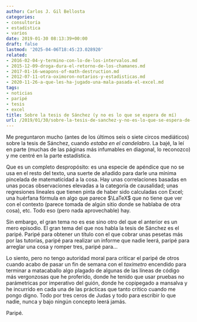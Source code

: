 ```yaml
---
author: Carlos J. Gil Bellosta
categories:
- consultoría
- estadística
- varios
date: 2019-01-30 08:13:39+00:00
draft: false
lastmod: '2025-04-06T18:45:23.028920'
related:
- 2016-02-04-y-termino-con-lo-de-los-intervalos.md
- 2015-12-09-droga-dura-el-retorno-de-los-chamanes.md
- 2017-01-16-weapons-of-math-destruction.md
- 2012-07-11-otra-oximoron-notarios-y-estadisticas.md
- 2020-11-26-a-que-les-ha-jugado-una-mala-pasada-el-excel.md
tags:
- noticias
- paripé
- tesis
- excel
title: Sobre la tesis de Sánchez (y no es lo que se espera de mí)
url: /2019/01/30/sobre-la-tesis-de-sanchez-y-no-es-lo-que-se-espera-de-mi/
---
```


Me preguntaron mucho (antes de los últimos seis o siete circos mediáticos) sobre la tesis de Sánchez, cuando _estaba en el candelabro_. La bajé, la leí en parte (muchas de las páginas más infumables en diagonal, lo reconozco) y me centré en la parte estadística.

Que es un completo despropósito: es una especie de apéndice que no se usa en el resto del texto, una suerte de añadido para darle una mínima pincelada de matematicidad a la cosa. Hay unas correlaciones basadas en unas pocas observaciones elevadas a la categoría de causalidad; unas regresiones lineales que tienen pinta de haber sido calculadas con Excel; una huérfana fórmula en algo que parece $\LaTeX$ que no tiene que ver con el contexto (parece tomada de algún sitio donde se hablaba de otra cosa), etc. Todo eso (pero nada aprovechable) hay.

Sin embargo, el gran tema no es ese sino otro del que el anterior es un mero episodio. El gran tema del que nos habla la tesis de Sánchez es el paripé. Paripé para obtener un título con el que cobrar unas pesetas más por las tutorías, paripé para realizar un informe que nadie leerá, paripé para arreglar una cosa y romper tres, paripé para...

Lo siento, pero no tengo autoridad moral para criticar el paripé de otros cuando acabo de pasar un fin de semana con el _taxímetro_ encendido para terminar a matacaballo algo plagado de algunas de las líneas de código más vergonzosas que he proferido, donde he tenido que usar pruebas no parámetricas por imperativo del guión, donde he copipegado a mansalva y he incurrido en cada una de las prácticas que tanto critico cuando me pongo digno. Todo por tres ceros de Judas y todo para escribir lo que nadie, nunca y bajo ningún concepto leerá jamás.

Paripé.